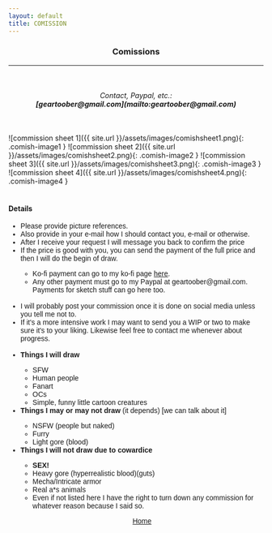 ```yaml
---
layout: default
title: COMISSION
---
```


<h3><p style="text-align: center;">Comissions</p></h3>
<hr>
<br>
<h6><p style="text-align: center;">Contact, Paypal, etc.:
	<br>
	<b>[geartoober@gmail.com](mailto:geartoober@gmail.com)</b></p></h6>
<br>
![commission sheet 1]({{ site.url }}/assets/images/comishsheet1.png){: .comish-image1 }
![commission sheet 2]({{ site.url }}/assets/images/comishsheet2.png){: .comish-image2 }
![commission sheet 3]({{ site.url }}/assets/images/comishsheet3.png){: .comish-image3 }
![commission sheet 4]({{ site.url }}/assets/images/comishsheet4.png){: .comish-image4 }
<br>
<br>
<h4>Details</h4>

<ul style="font-family: 'Kosugi', sans-serif;">
<li>Please provide picture references.</li>
<li>Also provide in your e-mail how I should contact you, e-mail or otherwise.</li>
<li>After I receive your request I will message you back to confirm the price</li>
<li>If the price is good with you, you can send the payment of the full price and then I will do the begin of draw.</li>
  <ul>
  <li>Ko-fi payment can go to my ko-fi page <a href="https://ko-fi.com/meltface" target="_blank">here</a>.</li>
  <li>Any other payment must go to my Paypal at geartoober@gmail.com. Payments for sketch stuff can go here too.
  </ul>
<br>
<li>I will probably post your commission once it is done on social media unless you tell me not to.</li>
<li>If it's a more intensive work I may want to send you a WIP or two to make sure it's to your liking. Likewise feel free to contact me whenever about progress.</li>
<br>
<li><b>Things I will draw</b></li>
  <ul>
  <li>SFW</li>
  <li>Human people</li>
  <li>Fanart</li>
  <li>OCs</li>
  <li>Simple, funny little cartoon creatures</li>
  </ul>
<li><b>Things I may or may not draw</b> (it depends) [we can talk about it]</li>
  <ul>
  <li>NSFW (people but naked)</li>
  <li>Furry</li>
  <li>Light gore (blood)</li>
  </ul>
<li><b>Things I will not draw due to cowardice</b></li>
  <ul>
  <li><b>SEX!</b></li>
  <li>Heavy gore (hyperrealistic blood)(guts)</li>
  <li>Mecha/Intricate armor</li>
  <li>Real a*s animals</li>
  <li>Even if not listed here I have the right to turn down any commission for whatever reason because I said so.</li>
  </ul>

<p style="text-align: center; font-family: 'Kosugi', sans-serif;"><a href="{{ site.baseurl }}{% link index.html %}">Home</a></p>
